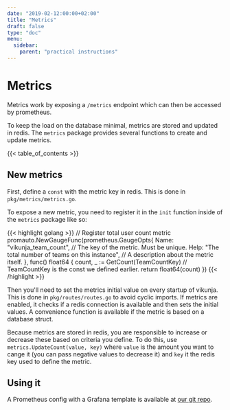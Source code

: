 ```yaml
---
date: "2019-02-12:00:00+02:00"
title: "Metrics"
draft: false
type: "doc"
menu:
  sidebar:
    parent: "practical instructions"
---
```


# Metrics

Metrics work by exposing a `/metrics` endpoint which can then be accessed by prometheus.

To keep the load on the database minimal, metrics are stored and updated in redis.
The `metrics` package provides several functions to create and update metrics.

{{< table_of_contents >}}

## New metrics

First, define a `const` with the metric key in redis. This is done in `pkg/metrics/metrics.go`.

To expose a new metric, you need to register it in the `init` function inside of the `metrics` package like so:

{{< highlight golang >}}
// Register total user count metric
promauto.NewGaugeFunc(prometheus.GaugeOpts{
    Name: "vikunja_team_count", // The key of the metric. Must be unique.
    Help: "The total number of teams on this instance", // A description about the metric itself.
}, func() float64 {
    count, _ := GetCount(TeamCountKey) // TeamCountKey is the const we defined earlier.
    return float64(count)
})
{{< /highlight >}}

Then you'll need to set the metrics initial value on every startup of vikunja.
This is done in `pkg/routes/routes.go` to avoid cyclic imports.
If metrics are enabled, it checks if a redis connection is available and then sets the initial values.
A convenience function is available if the metric is based on a database struct.

Because metrics are stored in redis, you are responsible to increase or decrease these based on criteria you define.
To do this, use `metrics.UpdateCount(value, key)` where `value` is the amount you want to cange it (you can pass
negative values to decrease it) and `key` it the redis key used to define the metric.

## Using it

A Prometheus config with a Grafana template is available at [our git repo](https://git.kolaente.de/vikunja/monitoring).
